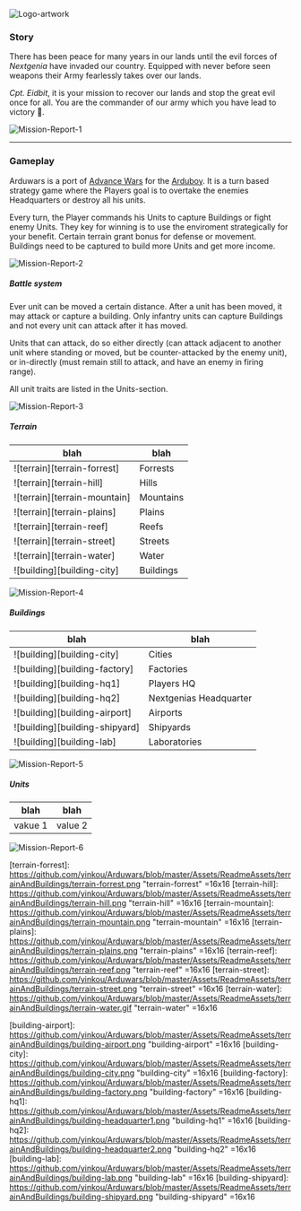 ![Logo-artwork](https://github.com/yinkou/Arduwars/blob/master/Assets/ReadmeAssets/arduwars-logo.png "Arduwars Logo")
### Story
There has been peace for many years in our lands until the evil forces of *Nextgenia* have invaded our country. Equipped with never before seen weapons their Army fearlessly takes over our lands.

*Cpt. Eidbit*, it is your mission to recover our lands and stop the great evil once for all. You are the commander of our army which you have lead to victory 🏁.

![Mission-Report-1](https://github.com/yinkou/Arduwars/blob/master/Assets/ReadmeAssets/Reports/mission-report-01-1337.png "Mission Report 1")

---

### Gameplay
Arduwars is a port of [Advance Wars](https://en.wikipedia.org/wiki/Advance_Wars) for the [Arduboy](https://arduboy.com/).
It is a turn based strategy game where the Players goal is to overtake the enemies Headquarters or destroy all his units.

Every turn, the Player commands his Units to capture Buildings or fight enemy Units. They key for winning is to use the enviroment strategically for your benefit. Certain terrain grant bonus for defense or movement. Buildings need to be captured to build more Units and get more income.

![Mission-Report-2](https://github.com/yinkou/Arduwars/blob/master/Assets/ReadmeAssets/Reports/mission-report-02-16.12.1991.png "Mission Report 2")

##### Battle system
Ever unit can be moved a certain distance. After a unit has been moved, it may attack or capture a building. Only infantry units can capture Buildings and not every unit can attack after it has moved.

Units that can attack, do so either directly (can attack adjacent to another unit where standing or moved, but be counter-attacked by the enemy unit), or in-directly (must remain still to attack, and have an enemy in firing range).

All unit traits are listed in the Units-section.

![Mission-Report-3](https://github.com/yinkou/Arduwars/blob/master/Assets/ReadmeAssets/Reports/mission-report-03-05.10.2015.png "Mission Report 3")
##### Terrain
blah  |  blah
--|--
![terrain][terrain-forrest]   |  Forrests
![terrain][terrain-hill]      |  Hills
![terrain][terrain-mountain]  |  Mountains
![terrain][terrain-plains]    |  Plains
![terrain][terrain-reef]      |  Reefs
![terrain][terrain-street]    |  Streets
![terrain][terrain-water]     |  Water
![building][building-city]    |  Buildings

![Mission-Report-4](https://github.com/yinkou/Arduwars/blob/master/Assets/ReadmeAssets/Reports/mission-report-04-21.10.2015.png "Mission Report 4")

##### Buildings

blah  |  blah
--|--
![building][building-city]      |  Cities
![building][building-factory]   |  Factories
![building][building-hq1]       |  Players HQ
![building][building-hq2]       |  Nextgenias Headquarter
![building][building-airport]   |  Airports
![building][building-shipyard]  |  Shipyards
![building][building-lab]       |  Laboratories

![Mission-Report-5](https://github.com/yinkou/Arduwars/blob/master/Assets/ReadmeAssets/Reports/mission-report-05-04.07.1996.png "Mission Report 5")

##### Units
blah  |  blah
--|--
vakue 1  |  value 2

![Mission-Report-6](https://github.com/yinkou/Arduwars/blob/master/Assets/ReadmeAssets/Reports/mission-report-06-05.04.2063.png "Mission Report 6")

[//]: # (image references here)
[terrain-forrest]: https://github.com/yinkou/Arduwars/blob/master/Assets/ReadmeAssets/terrainAndBuildings/terrain-forrest.png "terrain-forrest" =16x16
[terrain-hill]: https://github.com/yinkou/Arduwars/blob/master/Assets/ReadmeAssets/terrainAndBuildings/terrain-hill.png "terrain-hill" =16x16
[terrain-mountain]: https://github.com/yinkou/Arduwars/blob/master/Assets/ReadmeAssets/terrainAndBuildings/terrain-mountain.png "terrain-mountain" =16x16
[terrain-plains]: https://github.com/yinkou/Arduwars/blob/master/Assets/ReadmeAssets/terrainAndBuildings/terrain-plains.png "terrain-plains" =16x16
[terrain-reef]: https://github.com/yinkou/Arduwars/blob/master/Assets/ReadmeAssets/terrainAndBuildings/terrain-reef.png "terrain-reef" =16x16
[terrain-street]: https://github.com/yinkou/Arduwars/blob/master/Assets/ReadmeAssets/terrainAndBuildings/terrain-street.png "terrain-street" =16x16
[terrain-water]: https://github.com/yinkou/Arduwars/blob/master/Assets/ReadmeAssets/terrainAndBuildings/terrain-water.gif "terrain-water" =16x16

[building-airport]: https://github.com/yinkou/Arduwars/blob/master/Assets/ReadmeAssets/terrainAndBuildings/building-airport.png "building-airport" =16x16
[building-city]: https://github.com/yinkou/Arduwars/blob/master/Assets/ReadmeAssets/terrainAndBuildings/building-city.png "building-city" =16x16
[building-factory]: https://github.com/yinkou/Arduwars/blob/master/Assets/ReadmeAssets/terrainAndBuildings/building-factory.png "building-factory" =16x16
[building-hq1]: https://github.com/yinkou/Arduwars/blob/master/Assets/ReadmeAssets/terrainAndBuildings/building-headquarter1.png "building-hq1" =16x16
[building-hq2]: https://github.com/yinkou/Arduwars/blob/master/Assets/ReadmeAssets/terrainAndBuildings/building-headquarter2.png "building-hq2" =16x16
[building-lab]: https://github.com/yinkou/Arduwars/blob/master/Assets/ReadmeAssets/terrainAndBuildings/building-lab.png "building-lab" =16x16
[building-shipyard]: https://github.com/yinkou/Arduwars/blob/master/Assets/ReadmeAssets/terrainAndBuildings/building-shipyard.png "building-shipyard" =16x16
